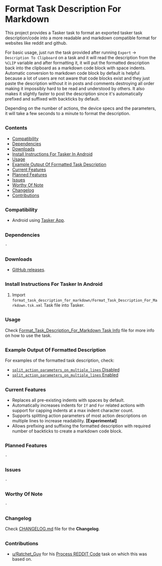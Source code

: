 # Format Task Description For Markdown

This project provides a Tasker task to format an exported tasker task description/code into a more readable and markdown compatible format for websites like reddit and github.

For basic usage, just run the task provided after running `Export` -> `Description To Clipboard` on a task and it will read the description from the `%CLIP` variable and after formatting it, it will put the formatted description back into the clipboard as a markdown code block with space indents. Automatic conversion to markdown code block by default is helpful because a lot of users are not aware that code blocks exist and they just paste the description without it in posts and comments destroying all order making it impossibly hard to be read and understood by others. It also makes it slightly faster to post the description since it's automatically prefixed and suffixed with backticks by default.

Depending on the number of actions, the device specs and the parameters, it will take a few seconds to a minute to format the description.
##


### Contents
- [Compatibility](#Compatibility)
- [Dependencies](#Dependencies)
- [Downloads](#Downloads)
- [Install Instructions For Tasker In Android](#Install-Instructions-For-Tasker-In-Android)
- [Usage](#Usage)
- [Example Output Of Formatted Task Description](#Example-Output-Of-Formatted-Description)
- [Current Features](#Current-Features)
- [Planned Features](#Planned-Features)
- [Issues](#Issues)
- [Worthy Of Note](#Worthy-Of-Note)
- [Changelog](#Changelog)
- [Contributions](#Contributions)
##


### Compatibility

- Android using [Tasker App].
##


### Dependencies

`-`
##


### Downloads

- [GitHub releases](https://github.com/agnostic-apollo/Tasker-Random-Stuff/releases).
##


### Install Instructions For Tasker In Android

1. Import `format_task_description_for_markdown/Format_Task_Description_For_Markdown.tsk.xml` Task file into Tasker.
##

### Usage

Check [Format_Task_Description_For_Markdown Task Info](Format_Task_Description_For_Markdown.tsk.md) file for more info on how to use the task.
##


### Example Output Of Formatted Description

For examples of the formatted task description, check:

- [`split_action_parameters_on_multiple_lines` Disabled](Example_Output_Of_Formatted_Task_Description_1.md)
- [`split_action_parameters_on_multiple_lines` Enabled](Example_Output_Of_Formatted_Task_Description_2.md)
##


### Current Features

- Replaces all pre-existing indents with spaces by default.
- Automatically increases indents for `If` and `For` related actions with support for capping indents at a max indent character count.
- Supports splitting action parameters of most action descriptions on multiple lines to increase readability. **[Experimental]**
- Allows prefixing and suffixing the formatted description with required number of backticks to create a markdown code block.
##


### Planned Features

`-`
##


### Issues

`-`
##


### Worthy Of Note

`-`
##


### Changelog

Check [CHANGELOG.md](../CHANGELOG.md) file for the **Changelog**.
##


### Contributions

- [u/Ratchet_Guy](https://www.reddit.com/user/Ratchet_Guy/) for his [Process REDDIT Code](https://www.reddit.com/r/tasker/comments/34dapt/best_way_to_format_task_descriptions_for_reddits/) task on which this was based on.
##


[Tasker App]: https://play.google.com/store/apps/details?id=net.dinglisch.android.taskerm
